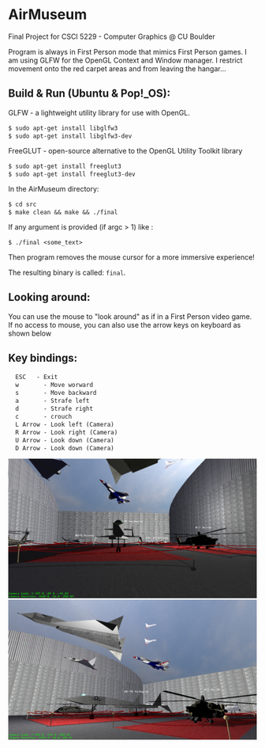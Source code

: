 # AirMuseum
Final Project for CSCI 5229 - Computer Graphics @ CU Boulder

Program is always in First Person mode that mimics First Person games.
I am using GLFW for the OpenGL Context and Window manager. 
I restrict movement onto the red carpet areas and from leaving the hangar...

## Build & Run (Ubuntu & Pop!_OS):

GLFW - a lightweight utility library for use with OpenGL.
```
$ sudo apt-get install libglfw3
$ sudo apt-get install libglfw3-dev
```

FreeGLUT - open-source alternative to the OpenGL Utility Toolkit library
```
$ sudo apt-get install freeglut3
$ sudo apt-get install freeglut3-dev
```

In the AirMuseum directory:

```
$ cd src
$ make clean && make && ./final
```

If any argument is provided (if argc > 1) like :
```
$ ./final <some_text>
```
Then program removes the mouse cursor for a more immersive experience!

The resulting binary is called: `final`.

## Looking around:
You can use the mouse to "look around" as if in a First Person video game.
If no access to mouse, you can also use the arrow keys on keyboard as shown 
below

## Key bindings:
```
  ESC   - Exit
  w       - Move worward
  s       - Move backward
  a       - Strafe left
  d       - Strafe right
  c       - crouch
  L Arrow - Look left (Camera)
  R Arrow - Look right (Camera)
  U Arrow - Look down (Camera)
  D Arrow - Look down (Camera)
```

![photo1](Screenshots/photo1.png "photo1")
![photo2](Screenshots/photo2.png "photo2")
